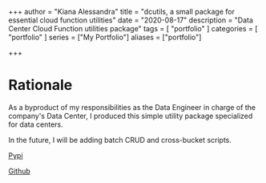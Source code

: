 +++
author = "Kiana Alessandra"
title = "dcutils, a small package for essential cloud function utilities"
date = "2020-08-17"
description = "Data Center Cloud Function utilities package"
tags = [
    "portfolio"
]
categories = [
    "portfolio"
]
series = ["My Portfolio"]
aliases = ["portfolio"]

+++

# Rationale

As a byproduct of my responsibilities as the Data Engineer in charge of the company's Data Center, I produced this simple utility package specialized for data centers.

In the future, I will be adding batch CRUD and cross-bucket scripts.

[Pypi](https://pypi.org/project/dcutils)

[Github](https://github.com/K-Winkles/dcutils)

